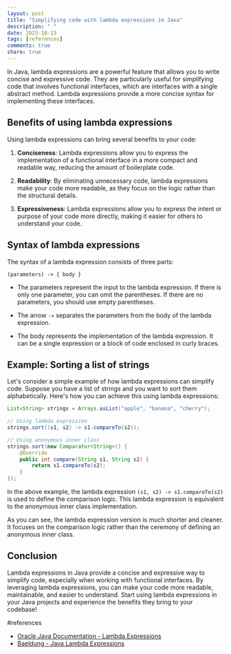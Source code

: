 ```yaml
---
layout: post
title: "Simplifying code with lambda expressions in Java"
description: " "
date: 2023-10-13
tags: [references]
comments: true
share: true
---
```


In Java, lambda expressions are a powerful feature that allows you to write concise and expressive code. They are particularly useful for simplifying code that involves functional interfaces, which are interfaces with a single abstract method. Lambda expressions provide a more concise syntax for implementing these interfaces.

## Benefits of using lambda expressions

Using lambda expressions can bring several benefits to your code:

1. **Conciseness**: Lambda expressions allow you to express the implementation of a functional interface in a more compact and readable way, reducing the amount of boilerplate code.

2. **Readability**: By eliminating unnecessary code, lambda expressions make your code more readable, as they focus on the logic rather than the structural details.

3. **Expressiveness**: Lambda expressions allow you to express the intent or purpose of your code more directly, making it easier for others to understand your code.

## Syntax of lambda expressions

The syntax of a lambda expression consists of three parts:

```
(parameters) -> { body }
```

- The parameters represent the input to the lambda expression. If there is only one parameter, you can omit the parentheses. If there are no parameters, you should use empty parentheses.

- The arrow `->` separates the parameters from the body of the lambda expression.

- The body represents the implementation of the lambda expression. It can be a single expression or a block of code enclosed in curly braces.

## Example: Sorting a list of strings

Let's consider a simple example of how lambda expressions can simplify code. Suppose you have a list of strings and you want to sort them alphabetically. Here's how you can achieve this using lambda expressions:

```java
List<String> strings = Arrays.asList("apple", "banana", "cherry");

// Using lambda expression
strings.sort((s1, s2) -> s1.compareTo(s2));

// Using anonymous inner class
strings.sort(new Comparator<String>() {
    @Override
    public int compare(String s1, String s2) {
        return s1.compareTo(s2);
    }
});
```

In the above example, the lambda expression `(s1, s2) -> s1.compareTo(s2)` is used to define the comparison logic. This lambda expression is equivalent to the anonymous inner class implementation.

As you can see, the lambda expression version is much shorter and cleaner. It focuses on the comparison logic rather than the ceremony of defining an anonymous inner class.

## Conclusion

Lambda expressions in Java provide a concise and expressive way to simplify code, especially when working with functional interfaces. By leveraging lambda expressions, you can make your code more readable, maintainable, and easier to understand. Start using lambda expressions in your Java projects and experience the benefits they bring to your codebase!

#references
- [Oracle Java Documentation - Lambda Expressions](https://docs.oracle.com/javase/tutorial/java/javaOO/lambdaexpressions.html)
- [Baeldung - Java Lambda Expressions](https://www.baeldung.com/java-lambda-expressions)